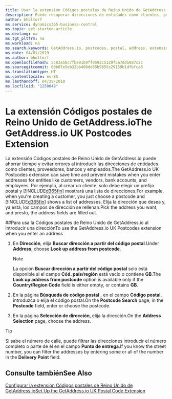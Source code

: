 ```yaml
---
title: Usar la extensión Códigos postales de Reino Unido de GetAddress.io | Documentos de Microsoft
description: Puede recuperar direcciones de entidades como clientes, proveedores, empleados y bancos en Reino Unido desde el servicio GetAddress.io.
author: bholtorf
ms.service: dynamics365-business-central
ms.topic: get-started-article
ms.devlang: na
ms.tgt_pltfrm: na
ms.workload: na
ms.search.keywords: GetAddress.io, postcodes, postal, address, extension
ms.date: 04/01/2019
ms.author: bholtorf
ms.openlocfilehash: 5c83a5bc7fbe91b9ff0592c5129f5a7dd5887c2c
ms.sourcegitcommit: 60b87e5eb32bb408dd65b9855c29159b1dfbfca8
ms.translationtype: HT
ms.contentlocale: es-ES
ms.lasthandoff: 04/29/2019
ms.locfileid: "1250048"
---
```

# <a name="the-getaddressio-uk-postcodes-extension"></a><span data-ttu-id="b147f-103">La extensión Códigos postales de Reino Unido de GetAddress.io</span><span class="sxs-lookup"><span data-stu-id="b147f-103">The GetAddress.io UK Postcodes Extension</span></span>
<span data-ttu-id="b147f-104">La extensión Códigos postales de Reino Unido de GetAddress.io puede ahorrar tiempo y evitar errores al introducir las direcciones de entidades como clientes, proveedores, bancos y empleados.</span><span class="sxs-lookup"><span data-stu-id="b147f-104">The GetAddress.io UK Postcodes extension can save time and prevent mistakes when you enter addresses for entities like customers, vendors, bank accounts, and employees.</span></span> <span data-ttu-id="b147f-105">Por ejemplo, al crear un cliente, solo debe elegir un prefijo postal y [!INCLUDE[d365fin](includes/d365fin_md.md)] mostrará una lista de direcciones.</span><span class="sxs-lookup"><span data-stu-id="b147f-105">For example, when you're creating a customer, you just choose a postcode and [!INCLUDE[d365fin](includes/d365fin_md.md)] shows a list of addresses.</span></span> <span data-ttu-id="b147f-106">Elija la dirección que desea y, ya está, los campos de dirección se rellenan.</span><span class="sxs-lookup"><span data-stu-id="b147f-106">Pick the address you want, and presto, the address fields are filled out.</span></span>  

##<a name="to-use-the-getaddressio-uk-postcodes-extension-when-you-enter-an-address"></a><span data-ttu-id="b147f-107">Para usa la Códigos postales de Reino Unido de GetAddress.io al introducir una dirección</span><span class="sxs-lookup"><span data-stu-id="b147f-107">To use the GetAddress.io UK Postcodes extension when you enter an address</span></span>
1. <span data-ttu-id="b147f-108">En **Dirección**, elija **Buscar dirección a partir del código postal**.</span><span class="sxs-lookup"><span data-stu-id="b147f-108">Under **Address**, choose **Look up address from postcode**.</span></span>  

    > [!NOTE]  
    >   <span data-ttu-id="b147f-109">La opción **Buscar dirección a partir del código postal** solo está disponible si el campo **Cód. país/región** está vacío o contiene **GB**.</span><span class="sxs-lookup"><span data-stu-id="b147f-109">The **Look up address from postcode** option is available only if the **Country/Region Code** field is either empty, or contains **GB**.</span></span>
2. <span data-ttu-id="b147f-110">En la página **Búsqueda de código postal** , en el campo **Código postal**, introduzca o elija el código postal.</span><span class="sxs-lookup"><span data-stu-id="b147f-110">On the **Postcode Search** page, in the **Postcode** field, enter or choose the postcode.</span></span>  
3. <span data-ttu-id="b147f-111">En la página **Selección de dirección**, elija la dirección.</span><span class="sxs-lookup"><span data-stu-id="b147f-111">On the **Address Selection** page, choose the address.</span></span>  

> [!TIP]  
>   <span data-ttu-id="b147f-112">Si sabe el número de calle, puede filtrar las direcciones introducir el número completo o parte de él en el campo **Punto de entrega**.</span><span class="sxs-lookup"><span data-stu-id="b147f-112">If you know the street number, you can filter the addresses by entering some or all of the number in the **Delivery Point** field.</span></span>


## <a name="see-also"></a><span data-ttu-id="b147f-113">Consulte también</span><span class="sxs-lookup"><span data-stu-id="b147f-113">See Also</span></span>
[<span data-ttu-id="b147f-114">Configurar la extensión Códigos postales de Reino Unido de GetAddress.io</span><span class="sxs-lookup"><span data-stu-id="b147f-114">Set Up the GetAddress.io UK Postal Code Extension</span></span>](LocalFunctionality/UnitedKingdom/uk-setup-postal-code-service.md)
